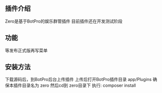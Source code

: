 ## 插件介绍
Zero是基于BotPro的娱乐群管插件
目前插件还在开发测试阶段
## 功能
等发布正式版再写菜单
## 安装方法
下载源码后，到BotPro后台上传插件 上传后打开BotPro插件目录 app/Plugins 确保本插件目录名为 zero
然后cd到 zero目录下
执行: composer install
